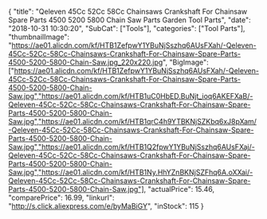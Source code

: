 {
	"title": "Qeleven 45Cc 52Cc 58Cc  Chainsaws Crankshaft For Chainsaw Spare Parts 4500 5200 5800 Chain Saw Parts Garden Tool Parts",
	"date": "2018-10-31 10:30:20",
	"SubCat": ["Tools"],
	"categories": ["Tool Parts"],
	"thumbnailImage": "https://ae01.alicdn.com/kf/HTB1ZefpwY1YBuNjSszhq6AUsFXah/-Qeleven-45Cc-52Cc-58Cc-Chainsaws-Crankshaft-For-Chainsaw-Spare-Parts-4500-5200-5800-Chain-Saw.jpg_220x220.jpg",
	"BigImage": ["https://ae01.alicdn.com/kf/HTB1ZefpwY1YBuNjSszhq6AUsFXah/-Qeleven-45Cc-52Cc-58Cc-Chainsaws-Crankshaft-For-Chainsaw-Spare-Parts-4500-5200-5800-Chain-Saw.jpg","https://ae01.alicdn.com/kf/HTB1uC0HbED.BuNjt_ioq6AKEFXaB/-Qeleven-45Cc-52Cc-58Cc-Chainsaws-Crankshaft-For-Chainsaw-Spare-Parts-4500-5200-5800-Chain-Saw.jpg","https://ae01.alicdn.com/kf/HTB1qrC4h9YTBKNjSZKbq6xJ8pXam/-Qeleven-45Cc-52Cc-58Cc-Chainsaws-Crankshaft-For-Chainsaw-Spare-Parts-4500-5200-5800-Chain-Saw.jpg","https://ae01.alicdn.com/kf/HTB1Q2fpwY1YBuNjSszhq6AUsFXaj/-Qeleven-45Cc-52Cc-58Cc-Chainsaws-Crankshaft-For-Chainsaw-Spare-Parts-4500-5200-5800-Chain-Saw.jpg","https://ae01.alicdn.com/kf/HTB1Ny.HhYZnBKNjSZFhq6A.oXXai/-Qeleven-45Cc-52Cc-58Cc-Chainsaws-Crankshaft-For-Chainsaw-Spare-Parts-4500-5200-5800-Chain-Saw.jpg"],
	"actualPrice": 15.46,
	"comparePrice": 16.99,
	"linkurl": "http://s.click.aliexpress.com/e/byMaBiGY",
	"inStock": 115
}
